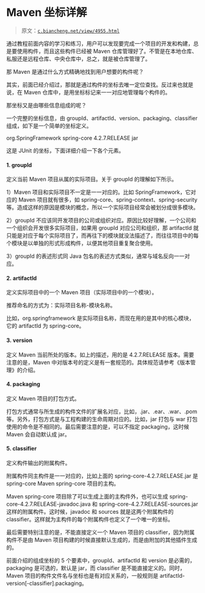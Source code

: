 # Maven 坐标详解

> 原文：[`c.biancheng.net/view/4955.html`](http://c.biancheng.net/view/4955.html)

通过教程前面内容的学习和练习，用户可以发现要完成一个项目的开发和构建，总是要使用构件，而且这些构件已经被 Maven 仓库管理好了。不管是在本地仓库、私服还是远程仓库、中央仓库中，总之，就是被仓库管理了。

那 Maven 是通过什么方式精确地找到用户想要的构件呢？

其实，前面已经介绍过，那就是通过构件的坐标去唯一定位查找。反过来也就是说，在 Maven 仓库中，是用坐标标记来一一对应地管理每个构件的。

那坐标又是由哪些信息组成的呢？

一个完整的坐标信息，由 groupId、artifactId、version、packaging、classifier 组成，如下是一个简单的坐标定义。

<groupId>org.SpringFramework</groupId>
<artifactId>spring-core</artifactId>
<version>4.2.7.RELEASE</version>
<packaging>jar</packaging>

这是 JUnit 的坐标，下面详细介绍一下各个元素。

#### 1\. groupId

定义当前 Maven 项目从属的实际项目。关于 groupId 的理解如下所示。

1）Maven 项目和实际项目不一定是一一对应的。比如 SpringFramework，它对应的 Maven 项目就有很多，如 spring-core、spring-context、spring-security 等。造成这样的原因是模块的概念，所以一个实际项目经常会被划分成很多模块。

2）groupId 不应该同开发项目的公司或组织对应。原因比较好理解，一个公司和一个组织会开发很多实际项目，如果用 groupId 对应公司和组织，那 artifactId 就只能是对应于每个实际项目了，而再往下的模块就没法描述了，而往往项目中的每个模块是以单独的形式形成构件，以便其他项目重复聚合使用。

3）groupId 的表述形式同 Java 包名的表述方式类似，通常与域名反向一一对应。

#### 2. artifactId

定义实际项目中的一个 Maven 项目（实际项目中的一个模块）。

推荐命名的方式为：实际项目名称-模块名称。

比如，org.springframework 是实际项目名称，而现在用的是其中的核心模块，它的 artifactId 为 spring-core。

#### 3. version

定义 Maven 当前所处的版本。如上的描述，用的是 4.2.7.RELEASE 版本。需要注意的是，Maven 中对版本号的定义是有一套规范的。具体规范请参考《版本管理》的介绍。

#### 4\. packaging

定义 Maven 项目的打包方式。

打包方式通常与所生成的构件文件的扩展名对应，比如，.jar、.ear、.war、.pom 等。另外，打包方式是与工程构建的生命周期对应的。比如，jar 打包与 war 打包使用的命令是不相同的。最后需要注意的是，可以不指定 packaging，这时候 Maven 会自动默认成 jar。

#### 5\. classifier

定义构件输出的附属构件。

附属构件同主构件是一一对应的，比如上面的 spring-core-4.2.7.RELEASE.jar 是 spring-core Maven spring-core 项目的主构。

Maven spring-core 项目除了可以生成上面的主构件外，也可以生成 spring-core-4.2.7.RELEASE-javadoc.java 和 spring-core-4.2.7.RELEASE-sources.jar 这样的附属构件。这时候，javadoc 和 sources 就是这两个附属构件的 classifier。这样就为主构件的每个附属构件也定义了一个唯一的坐标。

最后需要特别注意的是，不能直接定义一个 Maven 项目的 classifier，因为附属构件不是由 Maven 项目构建的时候直接默认生成的，而是由附加的其他插件生成的。

前面介绍的组成坐标的 5 个要素中，groupId、artifactId 和 version 是必需的，packaging 是可选的，默认是 jar，而 classifier 是不能直接定义的。同时，Maven 项目的构件文件名与坐标也是有对应关系的，一般规则是 artifactId-version[-classifier].packaging。